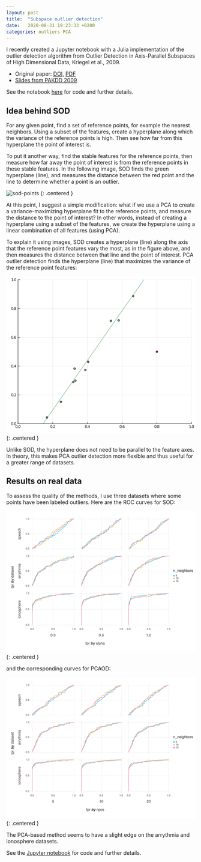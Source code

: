 ```yaml
---
layout: post
title:  "Subspace outlier detection"
date:   2020-08-31 19:23:33 +0200
categories: outliers PCA
---
```

I recently created a Jupyter notebook with a Julia implementation of the outlier detection algorithm from Outlier Detection in Axis-Parallel Subspaces of High Dimensional Data, Kriegel et al., 2009.

* Original paper: [DOI](https://doi.org/10.1007/978-3-642-01307-2_86), [PDF](http://www.dbs.informatik.uni-muenchen.de/~zimek/publications/PAKDD2009/pakdd09-SOD.pdf)
* [Slides from PAKDD 2009](https://imada.sdu.dk/~zimek/publications/PAKDD2009/SOD-slides.pdf)

See the notebook [here](https://nbviewer.jupyter.org/github/sharash/subspace-outlier-detection/blob/master/Subspace%20outlier%20detection.ipynb) for code and further details.

## Idea behind SOD
For any given point, find a set of reference points, for example the nearest neighbors. Using a subset of the features, create a hyperplane along which the variance of the reference points is high. Then see how far from this hyperplane the point of interest is.

To put it another way, find the stable features for the reference points, then measure how far away the point of interest is from the reference points in these stable features. In the following image, SOD finds the green hyperplane (line), and measures the distance between the red point and the line to determine whether a point is an outlier.

![sod-points](/docs/images/sod-points.png)
{: .centered }

At this point, I suggest a simple modification: what if we use a PCA to create a variance-maximizing hyperplane fit to the reference points, and measure the distance to the point of interest? In other words, instead of creating a hyperplane using a subset of the features, we create the hyperplane using a linear combination of all features (using PCA).

To explain it using images, SOD creates a hyperplane (line) along the axis that the reference point features vary the most, as in the figure above, and then measures the distance between that line and the point of interest. PCA outlier detection finds the hyperplane (line) that maximizes the variance of the reference point features:

![pcaod-points](/docs/images/sod/pcaod-points.png)
{: .centered }

Unlike SOD, the hyperplane does not need to be parallel to the feature axes. In theory, this makes PCA outlier detection more flexible and thus useful for a greater range of datasets.

## Results on real data
To assess the quality of the methods, I use three datasets where some points have been labeled outliers. Here are the ROC curves for SOD:

![sod-roc](/docs/images/sod/sod-roc.png)
{: .centered }

and the corresponding curves for PCAOD:

![pcaod-roc](/docs/images/sod/pcaod-roc.png)
{: .centered }

The PCA-based method seems to have a slight edge on the arrythmia and ionosphere datasets.

See the [Jupyter notebook](https://nbviewer.jupyter.org/github/sharash/subspace-outlier-detection/blob/master/Subspace%20outlier%20detection.ipynb) for code and further details.
